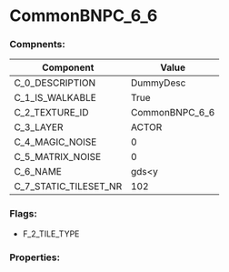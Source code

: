 

# CommonBNPC_6_6





### Compnents: 
| Component | Value | 
|  --  |  --  | 
| C_0_DESCRIPTION | DummyDesc | 
| C_1_IS_WALKABLE | True | 
| C_2_TEXTURE_ID | CommonBNPC_6_6 | 
| C_3_LAYER | ACTOR | 
| C_4_MAGIC_NOISE | 0 | 
| C_5_MATRIX_NOISE | 0 | 
| C_6_NAME | gds<y | 
| C_7_STATIC_TILESET_NR | 102 | 


### Flags: 
* F_2_TILE_TYPE


### Properties: 

